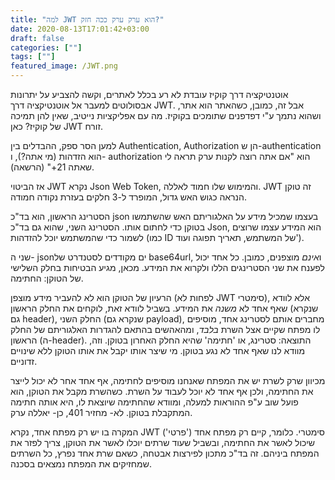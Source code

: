 ```yaml
---
title: "למה JWT הוא ערק ערק ככה חזק?"
date: 2020-08-13T17:01:42+03:00
draft: false
categories: [""]
tags: [""]
featured_image: /JWT.png
---
```


אוטנטיקציה דרך קוקיז עובדת לא רע בכלל לאתרים, וקשה להצביע על יתרונות אבסולוטים למעבר אל אוטנטיקציה דרך JWT. אבל זה, כמובן, כשהאתר הוא אתר, ושהוא נתמך ע"י דפדפנים שתומכים בקוקיז. מה עם אפליקציות נייטיב, שאין להן תמיכה של קוקיז? כאן JWT זורח. 

למען הסר ספק, ההבדלים בין Authentication, Authorization הן ש-authentication הוא הזדהות (מי אתה?), ו- authorization הוא "אם אתה רוצה לקנות ערק תראה לי שאתה 21+" (הרשאה).

אז הביטוי JWT נקרא Json Web Token, והמימוש שלו חמוד לאללה. JWT זה טוקן הנראה כגוש האש גדול, המופרד ל-3 חלקים בעזרת נקודה חמודה. 

הסטרינג הראשון, הוא בד"כ json בעצמו שמכיל מידע על האלגוריתם האש שהשתמשו בטוקן כדי לחתום אותו. הסטרינג השני, שהוא גם בד"כ Json, הוא המידע עצמו שרוצים לשמור כדי שהמשתמש יוכל להזדהות (כמו ID של המשתמש, תאריך תפוגה ועוד'). 

 שני ה- jsonים מקודדים לסטנדרט של base64url, ו*אינם* מוצפנים, כמובן. כל אחד יכול לפענח את שני הסטרינגים הללו ולקרוא את המידע. מכאן, מגיע הבטיחות בחלק השלישי של הטוקן: החתימה.
 
הרעיון של הטוקן הוא לא להעביר מידע מוצפן (לפחות לא JWT סימטרי), אלא לוודא שאף אחד לא *משנה* את המידע. בשביל לוודא זאת, לוקחים את החלק הראשון (שנקרא גם header), החלק השני (שנקרא גם payload), מחברים אותם לסטרינג אחד, מוסיפים לו מפתח שקיים אצל השרת *בלבד*, ומהאהשים בהתאם להגדרות האלגוריתם של החלק הראשון (ה-header). התוצאה: סטרינג, או 'חתימה' שהיא החלק האחרון בטוקן. וזה, מוודא לנו שאף אחד לא נגע בטוקן. מי שיצר אותו יקבל את אותו הטוקן ללא שינויים זדוניים.

מכיוון שרק לשרת יש את המפתח שאנחנו מוסיפים לחתימה, אף אחד אחר לא יכול לייצר את החתימה, ולכן אף אחד לא יוכל לעבוד על השרת. כשהשרת מקבל את הטוקן, הוא פועל שוב ע"פ ההוראות למעלה, ומוודא שהחתימה שיוצאת לו, היא אותה חתימה המתקבלת בטוקן. לא- מחזיר 401, כן- יאללה ערק.

המקרה בו יש רק מפתח אחד, נקרא JWT סימטרי. כלומר, קיים רק מפתח אחד ('פרטי') שיכול לאשר את החתימה, ובשביל שעוד שרתים יוכלו לאשר את הטוקן, צריך לפזר את המפתח ביניהם. זה בד"כ מתכון לפירצות אבטחה, כשאם שרת אחד נפרץ, כל השרתים שמחזיקים את המפתח נמצאים בסכנה.

